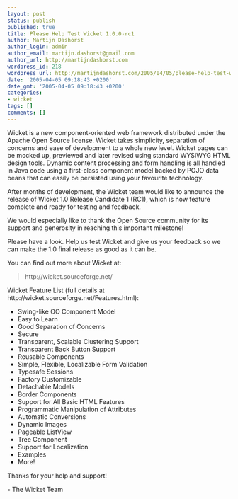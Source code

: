 ```yaml
---
layout: post
status: publish
published: true
title: Please Help Test Wicket 1.0.0-rc1
author: Martijn Dashorst
author_login: admin
author_email: martijn.dashorst@gmail.com
author_url: http://martijndashorst.com
wordpress_id: 218
wordpress_url: http://martijndashorst.com/2005/04/05/please-help-test-wicket-100-rc1/
date: '2005-04-05 09:18:43 +0200'
date_gmt: '2005-04-05 09:18:43 +0200'
categories:
- wicket
tags: []
comments: []
---
```

<p>
Wicket is a new component-oriented web framework distributed under the Apache Open Source license. Wicket takes simplicity, separation of concerns and ease of development to a whole new level. Wicket pages can be mocked up, previewed and later revised using standard WYSIWYG HTML design tools. Dynamic content processing and form handling is all handled in Java code using a first-class component model backed by POJO data beans that can easily be persisted using your favourite technology.</p>
<p>
After months of development, the Wicket team would like to announce the release of Wicket 1.0 Release Candidate 1 (RC1), which is now feature complete and ready for testing and feedback.</p>
<p>
We would especially like to thank the Open Source community for its support and generosity in reaching this important milestone!</p>
<p>
Please have a look.  Help us test Wicket and give us your feedback so we can make the 1.0 final release as good as it can be.</p>
<p>
You can find out more about Wicket at:</p>
<blockquote><p>
   http://wicket.sourceforge.net/
</p></blockquote>
<p>
Wicket Feature List (full details at http://wicket.sourceforge.net/Features.html):</p>
<ul>
<li>Swing-like OO Component Model</li>
<li>Easy to Learn</li>
<li>Good Separation of Concerns</li>
<li>Secure</li>
<li>Transparent, Scalable Clustering Support</li>
<li>Transparent Back Button Support</li>
<li>Reusable Components</li>
<li>Simple, Flexible, Localizable Form Validation</li>
<li>Typesafe Sessions</li>
<li>Factory Customizable</li>
<li>Detachable Models</li>
<li>Border Components</li>
<li>Support for All Basic HTML Features</li>
<li>Programmatic Manipulation of Attributes</li>
<li>Automatic Conversions</li>
<li>Dynamic Images</li>
<li>Pageable ListView</li>
<li>Tree Component</li>
<li>Support for Localization</li>
<li>Examples</li>
<li>More!</li>
</ul>
<p>
Thanks for your help and support!</p>
<p>
   - The Wicket Team</p>
